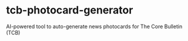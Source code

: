 # tcb-photocard-generator
AI-powered tool to auto-generate news photocards for The Core Bulletin (TCB)
